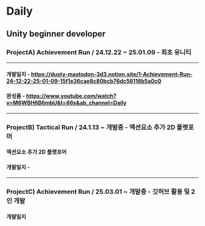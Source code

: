 # Daily


## **Unity beginner developer**


### **ProjectA) Achievement Run / 24.12.22 ~ 25.01.09** - 최초 유니티


***
#### 개발일지 - https://dusty-mastodon-3d3.notion.site/1-Achievement-Run-24-12-22-25-01-09-15f1e36cae8c80bcb76dc56116b5a0c0
#### 완성품 - https://www.youtube.com/watch?v=M6WBH6B6mbU&t=86s&ab_channel=Daily
***
### **ProjectB) Tactical Run / 24.1.13 ~ 개발중** - 액션요소 추가 2D 플랫포머
#### 액션요소 추가 2D 플랫포머
#### 개발일지 - 
***
### **ProjectC) Achievement Run / 25.03.01 ~ 개발중** - 깃허브 활용 및 2인 개발
#### 개발일지
